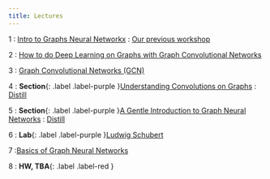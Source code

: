 ```yaml
---
title: Lectures
---
```


1
: [Intro to Graphs Neural Networkx](#)
  : [Our previous workshop](https://mamintoosi.github.io/slides/topics/GNN/GNN-2022.html)

2
: [How to do Deep Learning on Graphs with Graph Convolutional Networks](https://towardsdatascience.com/how-to-do-deep-learning-on-graphs-with-graph-convolutional-networks-62acf5b143d0)
  <!-- : [Medium](#) -->

3
: [Graph Convolutional Networks (GCN)](https://ai.plainenglish.io/graph-convolutional-networks-gcn-baf337d5cb6b)
  <!-- : [2.4](#), [2.5](#) -->

4
: **Section**{: .label .label-purple }[Understanding Convolutions on Graphs](https://distill.pub/2021/understanding-gnns/)
  : [Distill](#)

5
: **Section**{: .label .label-purple }[A Gentle Introduction to Graph Neural Networks](https://distill.pub/2021/gnn-intro/)
  : [Distill](#)

6
: **Lab**{: .label .label-purple }[Ludwig Schubert](https://github.com/ludwigschubert)

7
:[Basics of Graph Neural Networks](https://www.graphneuralnets.com/courses/basics-of-gnns/)

8
: **HW, TBA**{: .label .label-red }
